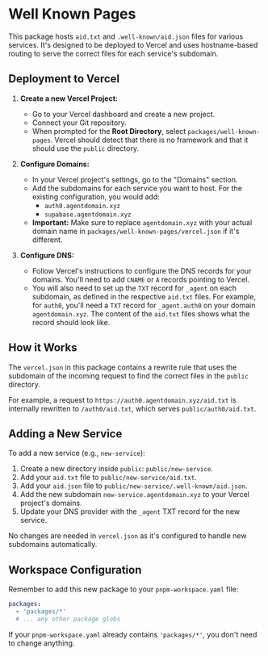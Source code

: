 # Well Known Pages

This package hosts `aid.txt` and `.well-known/aid.json` files for various services. It's designed to be deployed to Vercel and uses hostname-based routing to serve the correct files for each service's subdomain.

## Deployment to Vercel

1.  **Create a new Vercel Project:**
    - Go to your Vercel dashboard and create a new project.
    - Connect your Git repository.
    - When prompted for the **Root Directory**, select `packages/well-known-pages`. Vercel should detect that there is no framework and that it should use the `public` directory.

2.  **Configure Domains:**
    - In your Vercel project's settings, go to the "Domains" section.
    - Add the subdomains for each service you want to host. For the existing configuration, you would add:
      - `auth0.agentdomain.xyz`
      - `supabase.agentdomain.xyz`
    - **Important:** Make sure to replace `agentdomain.xyz` with your actual domain name in `packages/well-known-pages/vercel.json` if it's different.

3.  **Configure DNS:**
    - Follow Vercel's instructions to configure the DNS records for your domains. You'll need to add `CNAME` or `A` records pointing to Vercel.
    - You will also need to set up the `TXT` record for `_agent` on each subdomain, as defined in the respective `aid.txt` files. For example, for `auth0`, you'll need a `TXT` record for `_agent.auth0` on your domain `agentdomain.xyz`. The content of the `aid.txt` files shows what the record should look like.

## How it Works

The `vercel.json` in this package contains a rewrite rule that uses the subdomain of the incoming request to find the correct files in the `public` directory.

For example, a request to `https://auth0.agentdomain.xyz/aid.txt` is internally rewritten to `/auth0/aid.txt`, which serves `public/auth0/aid.txt`.

## Adding a New Service

To add a new service (e.g., `new-service`):

1.  Create a new directory inside `public`: `public/new-service`.
2.  Add your `aid.txt` file to `public/new-service/aid.txt`.
3.  Add your `aid.json` file to `public/new-service/.well-known/aid.json`.
4.  Add the new subdomain `new-service.agentdomain.xyz` to your Vercel project's domains.
5.  Update your DNS provider with the `_agent` TXT record for the new service.

No changes are needed in `vercel.json` as it's configured to handle new subdomains automatically.

## Workspace Configuration

Remember to add this new package to your `pnpm-workspace.yaml` file:

```yaml
packages:
  - 'packages/*'
  # ... any other package globs
```

If your `pnpm-workspace.yaml` already contains `'packages/*'`, you don't need to change anything. 